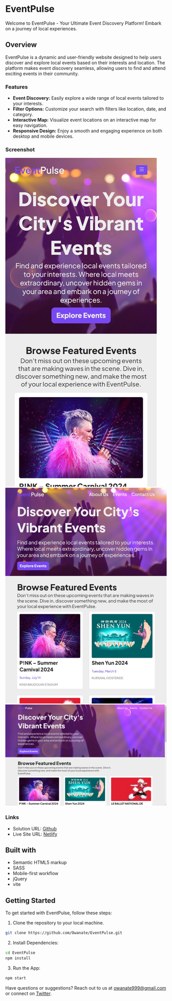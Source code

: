 # EventPulse

Welcome to EventPulse - Your Ultimate Event Discovery Platform! Embark on a journey of local experiences.

## Overview

EventPulse is a dynamic and user-friendly website designed to help users discover and explore local events based on their interests and location. The platform makes event discovery seamless, allowing users to find and attend exciting events in their community.

### Features

- **Event Discovery:** Easily explore a wide range of local events tailored to your interests.
- **Filter Options:** Customize your search with filters like location, date, and category.
- **Interactive Map:** Visualize event locations on an interactive map for easy navigation.
- **Responsive Design:** Enjoy a smooth and engaging experience on both desktop and mobile devices.

### Screenshot

![](./public/iphone-screenshot.jpeg)
![](./public/ipad-screenshot.jpeg)
![](./public/laptop-screenshot.jpeg)

### Links

- Solution URL: [Github](https://github.com/Owanate/event-pulse)
- Live Site URL: [Netlify](https://event-pulse.netlify.app/)


## Built with

- Semantic HTML5 markup
- SASS
- Mobile-first workflow
- jQuery
- vite

## Getting Started

To get started with EventPulse, follow these steps:

1. Clone the repository to your local machine.

```bash
git clone https://github.com/Owanate/EventPulse.git
```

2. Install Dependencies:

```bash
cd EventPulse
npm install
```

3. Run the App:

```bash
npm start
```

Have questions or suggestions? Reach out to us at <owanate999@gmail.com> or connect on [Twitter](https://x.com/radiantriddler?t=PlMTOIfKbrWSAE-lJob5pw&s=08).
